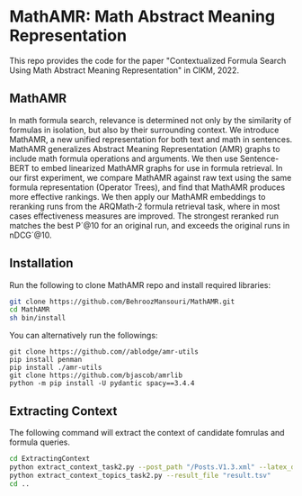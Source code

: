 # MathAMR: Math Abstract Meaning Representation
This repo provides the code for the paper "Contextualized Formula Search Using Math Abstract Meaning Representation" in CIKM, 2022.

## MathAMR
In math formula search, relevance is determined not only by the similarity of formulas in isolation,
but also by their surrounding context. 
We introduce MathAMR, a new unified representation for both text and math in sentences. 
MathAMR generalizes Abstract Meaning Representation (AMR) graphs to include math formula operations and arguments.
We then use Sentence-BERT to embed linearized MathAMR graphs for use in formula retrieval. 
In our first experiment, we compare MathAMR against raw text using the same formula representation (Operator Trees),
and find that MathAMR produces more effective rankings. We then apply our MathAMR embeddings to reranking runs from
the ARQMath-2 formula retrieval task, where in most cases effectiveness measures are improved. The strongest
reranked run matches the best P´@10 for an original run, and exceeds the original runs in nDCG´@10. 

## Installation
Run the following to clone MathAMR repo and install required libraries:
```bash
git clone https://github.com/BehroozMansouri/MathAMR.git
cd MathAMR
sh bin/install
```

You can alternatively run the followings:
```
git clone https://github.com//ablodge/amr-utils
pip install penman
pip install ./amr-utils
git clone https://github.com/bjascob/amrlib
python -m pip install -U pydantic spacy==3.4.4
```

## Extracting Context
The following command will extract the context of candidate fomrulas and formula queries.
```bash
cd ExtractingContext
python extract_context_task2.py --post_path "/Posts.V1.3.xml" --latex_dir "./latex_representation_v3/" --result_path formulas_context.tsv.
python extract_context_topics_task2.py --result_file "result.tsv"
cd ..
```

